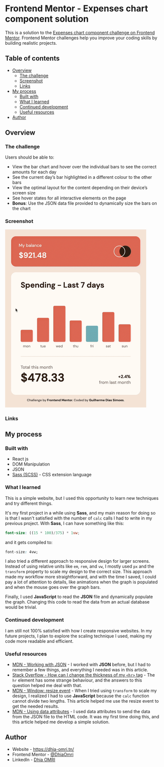 # Frontend Mentor - Expenses chart component solution

This is a solution to the [Expenses chart component challenge on Frontend Mentor](https://www.frontendmentor.io/challenges/expenses-chart-component-e7yJBUdjwt). Frontend Mentor challenges help you improve your coding skills by building realistic projects.

## Table of contents

- [Overview](#overview)
  - [The challenge](#the-challenge)
  - [Screenshot](#screenshot)
  - [Links](#links)
- [My process](#my-process)
  - [Built with](#built-with)
  - [What I learned](#what-i-learned)
  - [Continued development](#continued-development)
  - [Useful resources](#useful-resources)
- [Author](#author)

## Overview

### The challenge

Users should be able to:

- View the bar chart and hover over the individual bars to see the correct amounts for each day
- See the current day’s bar highlighted in a different colour to the other bars
- View the optimal layout for the content depending on their device’s screen size
- See hover states for all interactive elements on the page
- **Bonus**: Use the JSON data file provided to dynamically size the bars on the chart

### Screenshot

![A GIF of the website](./screen.gif)

### Links

<!-- - Solution URL: <https://github.com/gdsimoes/expenses-chart-component/> -->
<!-- - Live Site URL: <https://gdsimoes.github.io/expenses-chart-component/> -->

## My process

### Built with

- React js 
- DOM Manipulation
- JSON
- [Sass (SCSS)](https://styled-components.com/) - CSS extension language

### What I learned

This is a simple website, but I used this opportunity to learn new techniques and try different things.

It's my first project in a while using **Sass**, and my main reason for doing so is that I wasn't satisfied with the number of `calc` calls I had to write in my previous project. With **Sass**, I can have something like this:

```scss
font-size: ((15 * 100)/375) * 1vw;
```

and it gets compiled to:

```css
font-size: 4vw;
```

I also tried a different approach to responsive design for larger screens. Instead of using relative units like `em`, `rem`, and `vw`, I mostly used `px` and the `transform` property to scale my design to the correct size. This approach made my workflow more straightforward, and with the time I saved, I could pay a lot of attention to details, like animations when the graph is populated and when the mouse goes over the graph bars.

Finally, I used **JavaScript** to read the **JSON** file and dynamically populate the graph. Changing this code to read the data from an actual database would be trivial.

### Continued development

I am still not 100% satisfied with how I create responsive websites. In my future projects, I plan to explore the scaling technique I used, making my code more readable and efficient.

### Useful resources

- [MDN - Working with JSON](https://developer.mozilla.org/en-US/docs/Learn/JavaScript/Objects/JSON) - I worked with **JSON** before, but I had to remember a few things, and everything I needed was in this article.
- [Stack Overflow - How can I change the thickness of my `<hr>` tag](https://stackoverflow.com/questions/4151743/how-can-i-change-the-thickness-of-my-hr-tag) - The `hr` element has some strange behaviour, and the answers to this question helped me deal with that.
- [MDN - Window: resize event](https://developer.mozilla.org/en-US/docs/Web/API/Window/resize_event) - When I tried using `transform` to scale my design, I realized I had to use **JavaScript** because the `calc` function cannot divide two lengths. This article helped me use the resize event to get the needed results.
- [MDN - Using data attributes](https://developer.mozilla.org/en-US/docs/Learn/HTML/Howto/Use_data_attributes) - I used data attributes to send the data from the JSON file to the HTML code. It was my first time doing this, and this article helped me develop a simple solution.

## Author

- Website - <https://dhia-omri.tn/>
- Frontend Mentor - [@DhiaOmri](https://www.frontendmentor.io/profile/DhiaOmri)
- LinkedIn - [Dhia OMRI](https://www.linkedin.com/in/dhia-omri-9295a2160/)
